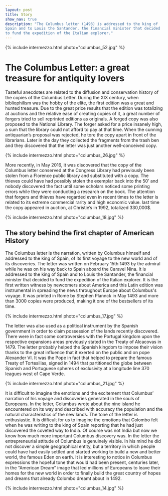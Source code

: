 ```yaml
---
layout: post
title: Story
show_nav: true
description: "The Columbus letter (1493) is addressed to the king of 
Spain and to Louis the Santander, the financial minister that decided 
to fund the expedition of the Italian explorer."
---
```

{% include intermezzo.html photo="columbus_52.jpg" %}

The Columbus Letter: a great treasure for antiquity lovers
====================

Tasteful anecdotes are related to the diffusion and conservation 
history of the copies of the Columbus Letter. During the XIX century, 
when bibliophilism was the hobby of the elite, the first edition was a 
great and hunted treasure. Due to the great price results that the 
edition was totalizing at auctions and the relative ease of creating 
copies of it, a great number of forgers tried to sell reprinted 
editions as originals. A forged copy was also proposed to the National 
Library. The forger asked for a price insanely high, a sum that the 
library could not afford to pay at that time. When the cunning 
antiquarian’s proposal was rejected,  he tore the copy apart in front 
of the librarians. Later in the day they collected the fragments from 
the trash ben and they discovered that the letter was just another 
well-conceived copy. 

{% include intermezzo.html photo="columbus_26.jpg" %}

More recently, in May 2016, it was discovered that the copy of the 
Columbus letter conserved at the Congress Library had previously been 
stolen from a Florence public library and substituted with a copy. The 
thieves could have had possibly stolen the exemplar back into the 50’ 
and nobody discovered the fact until some scholars noticed some 
printing errors while they were conducting a research on the book. The 
attention that forgers and thieves have regarded even in recent times 
to the letter is related to its extreme commercial rarity and high 
economic value. last time the copy appeared in auction, at Christie’s 
in 1992, totalized 330,000$.

{% include intermezzo.html photo="columbus_18.jpg" %}

The story behind the first chapter of American History
---

The Columbus letter is the narration, written by Columbus himself and 
addressed to the king of Spain, of its first voyage to the new world 
and of its discoveries. The letter was written on February 15th 1493 by 
the admiral while he was on his way back to Spain aboard the Caravel 
Nina. It is addressed to the king of Spain and to Louis the Santander, 
the financial minister that decided to fund the expedition of the 
Italian explorer. It is the first written witness by newcomers about 
America and this Latin edition was instrumental in spreading the news 
throughout Europe about Columbus's voyage. It was printed in Rome by 
Stephen Plannck in May 1493 and more than 3000 copies were produced, 
making it one of the bestsellers of its time.

{% include intermezzo.html photo="columbus_17.jpg" %}

The letter was also used as a political instrument by the Spanish 
government in order to claim possession of the lands recently 
discovered. There were in fact some controversies with the Portugal 
kingdom upon the respective expansions areas previously stated in the 
Treaty of Alcacovas in 1479. The letter probably helped the Spanish 
kingdom to impose their vision thanks to the great influence that it 
exerted on the public and on pope Alexander VI. It was the Pope in 
fact that helped to prepare the famous Treaty of Tortesillas, signed 
in 1494 that partitioned the globe between Spanish and Portuguese 
spheres of exclusivity at a longitude line 370 leagues west of Cape 
Verde.

{% include intermezzo.html photo="columbus_21.jpg" %}

It is difficult to imagine the emotions and the excitement that 
Columbus’ narration of his voyage and discoveries generated in the 
souls of Europeans. In the letter, Columbus wrote about the nine island 
he encountered on its way and described with accuracy the population 
and the natural characteristics of the new lands. The tone of the 
letter is enthusiastic. It is difficult for us to imagine the emotions 
that Colombo felt when he was writing to the king of Spain reporting 
that he had just discovered the coveted way to India. Of course was not 
India but now we know how much more important Columbus discovery was. 
In the letter the entrepreneurial attitude of Columbus is genuinely 
visible. In his mind he did not discover a simple geographical entity, 
but a territory in which people could have had easily settled and 
started working to build a new and better world, the famous Eden on 
earth. It is interesting to notice in Columbus expressions the hopeful 
tone that would had been present, centuries later, in the “American 
Dream” image that led millions of Europeans to leave their homes for 
the new world in order to finally build the great country of hopes and 
dreams that already Colombo dreamt about in 1492.

{% include intermezzo.html photo="columbus_14.jpg" %}

